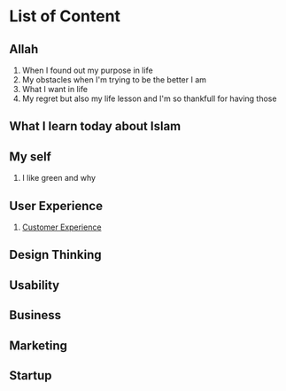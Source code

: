# List of Content

## Allah
1. When I found out my purpose in life
2. My obstacles when I'm trying to be the better I am
3. What I want in life
4. My regret but also my life lesson and I'm so thankfull for having those

## What I learn today about Islam

## My self
1. I like green and why

## User Experience
1. <a href="https://oak.my.id/customer-experience">Customer Experience</a>


## Design Thinking

## Usability

## Business

## Marketing

## Startup
